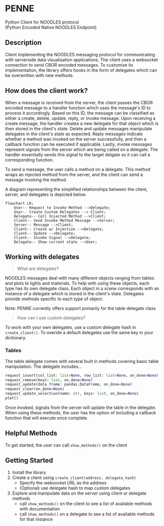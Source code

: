 # PENNE
Python Client for NOODLES protocol  
(Python Encoded Native NOODLES Endpoint)

## Description
Client implementing the NOODLES messaging protocol for communicating with serverside data visualisation applications.
The client uses a websocket connection to send CBOR encoded messages. To customize its implementation, the
library offers hooks in the form of delegates which can be overwritten with new methods.

## How does the client work?
When a message is received from the server, the client passes the CBOR encoded message to a handler function which uses
the message's ID to process it accordingly. Based on this ID, the message can be classified as either a create, delete, 
update, reply, or invoke message. Upon receiving a create message, the handler creates a new delegate for that object
which is then stored in the client's state. Delete and update messages manipulate delegates in the client's state as expected.
Reply messages indicate whether a method was invoked on the server successfully, and then a callback function can be executed if applicable.
Lastly, invoke messages represent signals from the server which are being called on a delegate. The handler essentially sends this signal
to the target delgate so it can call a corresponding function. 

To send a message, the user calls a method on a delegate. This method wraps an injected method from the server, and the client can send 
a message invoking the method.

A diagram representing the simplified relationships between the client, server, and delegates is depicted below. 

```mermaid
flowchart LR;
    User-- Request to Invoke Method -->Delegate;
    User-- Create Custom Delegates --> Client;
    Delegate-- Call Injected Method -->Client;
    Client-- Send Invoke Method Message -->Server;
    Server-- Message -->Client;
    Client-- Create w/ Injection -->Delegate;
    Client-- Update -->Delegate;
    Client-- Invoke Signal -->Delegate;
    Delegate-- Show current state -->User;
```

## Working with delegates
>What are delegates? 

NOODLES messages deal with many different objects ranging from tables and plots to lights and materials. To help with 
using these objects, each type has its own delegate class. Each object in a scene corresponds with an instance of a delegate
which is stored in the client's state. Delegates provide methods specific to each type of object.

Note: PENNE currently offers support primarily for the table delegate class

>How can I use custom delegates?

To work with your own delegates, use a custom delegate hash in `create_client()`. To overide a default
delegates use the same key in your dictionary.

### Tables
The table delegate comes with several built in methods covering basic table manipulation. The delegate includes...
```python
request_insert(col_list: list=None, row_list: list=None, on_done=None)
request_remove(keys: list, on_done=None)
request_update(data_frame: pandas.DataFrame, on_done=None)
request_clear(on_done=None)
request_update_selection(name: str, keys: list, on_done=None)
plot()
```
Once invoked, signals from the server will update the table in the delegate. When using these methods, the user has the option of including a callback function that will execute once complete.

## Helpful Methods
To get started, the user can call `show_methods()` on the client

## Getting Started
1. Install the library
2. Create a client using `create_client(address, delegate_hash)`
    - Specify the websocket URL as the address
    - (Optional) use delegate hash to map custom delegates
3. Explore and manipulate data on the server using client or delegate methods
    - call `show_methods()` on the client to see a list of available methods with documentation
    - call `show_methods()` on a delegate to see a list of available methods for that instance
